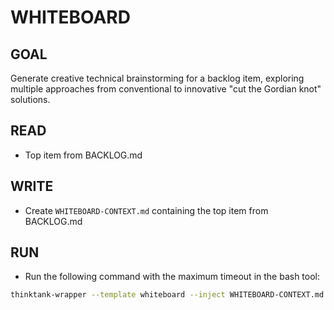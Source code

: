 # WHITEBOARD

## GOAL
Generate creative technical brainstorming for a backlog item, exploring multiple approaches from conventional to innovative "cut the Gordian knot" solutions.

## READ
- Top item from BACKLOG.md

## WRITE
- Create `WHITEBOARD-CONTEXT.md` containing the top item from BACKLOG.md

## RUN
- Run the following command with the maximum timeout in the bash tool:
```bash
thinktank-wrapper --template whiteboard --inject WHITEBOARD-CONTEXT.md --model-set high_context --include-philosophy --include-glance ./
```